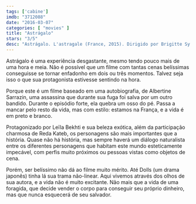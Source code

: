 ```yaml
---
tags: ['cabine']
imdb: "3712088"
date: "2016-03-07"
categories: [ "movies" ]
title: "Astrágalo"
stars: "3/5"
desc: "Astrágalo. L'astragale (France, 2015). Dirigido por Brigitte Sy. Escrito por Serge Le Péron, Albertine Sarrazin, Brigitte Sy. Com Leïla Bekhti, Reda Kateb, Esther Garrel, Jocelyne Desverchère, India Hair, Jean-Charles Dumay, Jean-Benoît Ugeux, Delphine Chuillot, Zimsky."
---
```

Astrágalo é uma experiência desgastante, mesmo tendo pouco mais de uma hora e meia. Não é possível que um filme com tantas cenas belíssimas conseguisse se tornar enfadonho em dois ou três momentos. Talvez seja isso o que sua protagonista estivesse sentindo na hora.

Porque este é um filme baseado em uma autobiografia, de Albertine Sarrazin, uma assassina que durante sua fuga foi salva por um outro bandido. Durante o episódio forte, ela quebra um osso do pé. Passa a mancar pelo resto da vida, mas com estilo: estamos na França, e a vida é em preto e branco.

Protagonizado por Leïla Bekhti e sua beleza exótica, além da participação charmosa de Reda Kateb, os personagens são mais importantes que a história. Quase não há história, mas sempre haverá um diálogo naturalista entre os diferentes personagens que habitam este mundo esteticamente impecável, com perfis muito próximos ou pessoas vistas como objetos de cena.

Porém, ser belíssimo não dá ao filme muito mérito. Até Dolls (um drama japonês) tinha lá sua trama não-linear. Aqui vivemos através dos olhos de sua autora, e a vida não é muito excitante. Não mais que a vida de uma foragida, que decide vender o corpo para conseguir seu próprio dinheiro, mas que nunca esquecerá de seu salvador.
